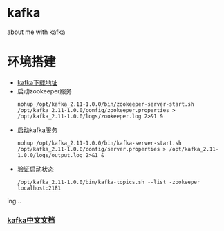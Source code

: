 # kafka
about me with kafka

# 环境搭建
- [kafka下载地址](https://archive.apache.org/dist/kafka/1.0.0/kafka_2.11-1.0.0.tgz)
- 启动zookeeper服务
  ```
  nohup /opt/kafka_2.11-1.0.0/bin/zookeeper-server-start.sh /opt/kafka_2.11-1.0.0/config/zookeeper.properties > /opt/kafka_2.11-1.0.0/logs/zookeeper.log 2>&1 &
  ```
- 启动kafka服务
  ```
  nohup /opt/kafka_2.11-1.0.0/bin/kafka-server-start.sh /opt/kafka_2.11-1.0.0/config/server.properties > /opt/kafka_2.11-1.0.0/logs/output.log 2>&1 &
  ```
- 验证启动状态
  ```
  /opt/kafka_2.11-1.0.0/bin/kafka-topics.sh --list -zookeeper localhost:2181
  ```












ing...
### [kafka中文文档](https://kafka.apachecn.org/quickstart.html)

